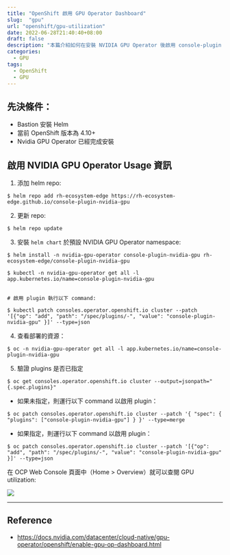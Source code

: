 ```yaml
---
title: "OpenShift 啟用 GPU Operator Dashboard"
slug:  "gpu"
url: "openshift/gpu-utilization"
date: 2022-06-28T21:40:40+08:00
draft: false
description: "本篇介紹如何在安裝 NVIDIA GPU Operator 後啟用 console-plugin 於 OpenShift Console 顯示 GPU Utilization。"
categories:
  - GPU
tags:
  - OpenShift
  - GPU
---
```


## 先決條件：
- Bastion 安裝 Helm
- 當前 OpenShift 版本為 4.10+
- Nvidia GPU Operator 已經完成安裝

## 啟用 NVIDIA GPU Operator Usage 資訊

1. 添加 helm repo:

```
$ helm repo add rh-ecosystem-edge https://rh-ecosystem-edge.github.io/console-plugin-nvidia-gpu
```

2. 更新 repo:

```
$ helm repo update
```

3. 安裝 `helm chart` 於預設 NVIDIA GPU Operator namespace:

```
$ helm install -n nvidia-gpu-operator console-plugin-nvidia-gpu rh-ecosystem-edge/console-plugin-nvidia-gpu

$ kubectl -n nvidia-gpu-operator get all -l app.kubernetes.io/name=console-plugin-nvidia-gpu


# 啟用 plugin 執行以下 command: 

$ kubectl patch consoles.operator.openshift.io cluster --patch '[{"op": "add", "path": "/spec/plugins/-", "value": "console-plugin-nvidia-gpu" }]' --type=json
```

4. 查看部署的資源：

```
$ oc -n nvidia-gpu-operator get all -l app.kubernetes.io/name=console-plugin-nvidia-gpu
```

5. 驗證 plugins 是否已指定

```
$ oc get consoles.operator.openshift.io cluster --output=jsonpath="{.spec.plugins}"
```
- 如果未指定，則運行以下 command 以啟用 plugin：

```
$ oc patch consoles.operator.openshift.io cluster --patch '{ "spec": { "plugins": ["console-plugin-nvidia-gpu"] } }' --type=merge
```

- 如果指定，則運行以下 command 以啟用 plugin：

```
$ oc patch consoles.operator.openshift.io cluster --patch '[{"op": "add", "path": "/spec/plugins/-", "value": "console-plugin-nvidia-gpu" }]' --type=json
```

在 OCP Web Console 頁面中（Home > Overview）就可以查閱 GPU utilization:

![](https://docs.nvidia.com/datacenter/cloud-native/_images/gpu_overview_dashboard1.png)

---

## Reference
- https://docs.nvidia.com/datacenter/cloud-native/gpu-operator/openshift/enable-gpu-op-dashboard.html
